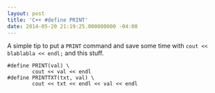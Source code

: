 ```yaml
---
layout: post
title: 'C++ #define PRINT'
date: 2014-05-20 21:19:25.000000000 -04:00
---
```

A simple tip to put a `PRINT` command and save some time with `cout << blablabla << endl;` and this stuff.

	#define PRINT(val) \
			cout << val << endl
	#define PRINTTXT(txt, val) \
			cout << txt << endl << val << endl
